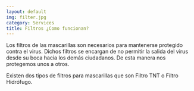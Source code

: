 ```yaml
---
layout: default
img: filter.jpg
category: Services
title: Filtros ¿Como funcionan?
---
```

  
  Los filtros de las mascarillas son necesarios para mantenerse protegido contra el virus. Dichos filtros se encargan de no permitir la 
  salida del virus desde su boca hacia los demás ciudadanos. De esta manera nos protegemos unos a otros. 
  
  Existen dos tipos de filtros para mascarillas que son Filtro TNT o Filtro Hidrófugo. 
  